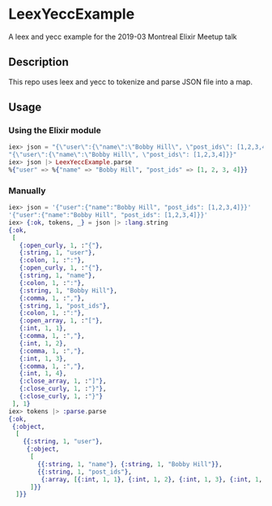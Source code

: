 # LeexYeccExample

A leex and yecc example for the 2019-03 Montreal Elixir Meetup talk

## Description

This repo uses leex and yecc to tokenize and parse JSON file into a map.

## Usage

### Using the Elixir module

```elixir
iex> json = "{\"user\":{\"name\":\"Bobby Hill\", \"post_ids\": [1,2,3,4]}}"
"{\"user\":{\"name\":\"Bobby Hill\", \"post_ids\": [1,2,3,4]}}"
iex> json |> LeexYeccExample.parse
%{"user" => %{"name" => "Bobby Hill", "post_ids" => [1, 2, 3, 4]}}
```

### Manually
```elixir
iex> json = '{"user":{"name":"Bobby Hill", "post_ids": [1,2,3,4]}}'
'{"user":{"name":"Bobby Hill", "post_ids": [1,2,3,4]}}'
iex> {:ok, tokens, _} = json |> :lang.string
{:ok,
 [
   {:open_curly, 1, :"{"},
   {:string, 1, "user"},
   {:colon, 1, :":"},
   {:open_curly, 1, :"{"},
   {:string, 1, "name"},
   {:colon, 1, :":"},
   {:string, 1, "Bobby Hill"},
   {:comma, 1, :","},
   {:string, 1, "post_ids"},
   {:colon, 1, :":"},
   {:open_array, 1, :"["},
   {:int, 1, 1},
   {:comma, 1, :","},
   {:int, 1, 2},
   {:comma, 1, :","},
   {:int, 1, 3},
   {:comma, 1, :","},
   {:int, 1, 4},
   {:close_array, 1, :"]"},
   {:close_curly, 1, :"}"},
   {:close_curly, 1, :"}"}
 ], 1}
iex> tokens |> :parse.parse
{:ok,
 {:object,
  [
    {{:string, 1, "user"},
     {:object,
      [
        {{:string, 1, "name"}, {:string, 1, "Bobby Hill"}},
        {{:string, 1, "post_ids"},
         {:array, [{:int, 1, 1}, {:int, 1, 2}, {:int, 1, 3}, {:int, 1, 4}]}}
      ]}}
  ]}}
```
